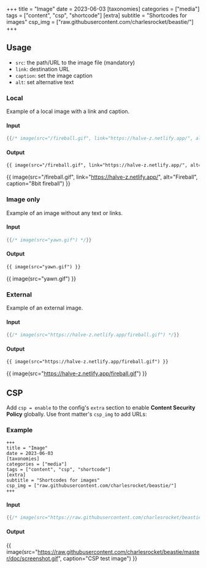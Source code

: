 +++
title = "Image"
date = 2023-06-03
[taxonomies]
categories = ["media"]
tags = ["content", "csp", "shortcode"]
[extra]
subtitle = "Shortcodes for images"
csp_img = ["raw.githubusercontent.com/charlesrocket/beastie/"]
+++

## Usage

- `src`: the path/URL to the image file (mandatory)
- `link`: destination URL
- `caption`: set the image caption
- `alt`: set alternative text

### Local

Example of a local image with a link and caption.

#### Input

```rs
{{/* image(src="/fireball.gif", link="https://halve-z.netlify.app/", alt="Fireball", caption="8bit fireball") */}}
```

#### Output

```html
{{ image(src="/fireball.gif", link="https://halve-z.netlify.app/", alt="Fireball", caption="8bit fireball") }}
```

{{ image(src="/fireball.gif", link="https://halve-z.netlify.app/", alt="Fireball", caption="8bit fireball") }}

### Image only

Example of an image without any text or links.

#### Input

```rs
{{/* image(src="yawn.gif") */}}
```

#### Output

```html
{{ image(src="yawn.gif") }}
```

{{ image(src="yawn.gif") }}

### External

Example of an external image.

#### Input

```rs
{{/* image(src="https://halve-z.netlify.app/fireball.gif") */}}
```

#### Output

```html
{{ image(src="https://halve-z.netlify.app/fireball.gif") }}
```

{{ image(src="https://halve-z.netlify.app/fireball.gif") }}

## CSP

Add `csp = enable` to the config's `extra` section to enable **Content Security Policy** globally. Use front matter's `csp_img` to add URLs:

### Example

```
+++
title = "Image"
date = 2023-06-03
[taxonomies]
categories = ["media"]
tags = ["content", "csp", "shortcode"]
[extra]
subtitle = "Shortcodes for images"
csp_img = ["raw.githubusercontent.com/charlesrocket/beastie/"]
+++
```

#### Input

```rs
{{/* image(src="https://raw.githubusercontent.com/charlesrocket/beastie/master/doc/screenshot.gif", caption="CSP test image") */}}
```

#### Output

{{ image(src="https://raw.githubusercontent.com/charlesrocket/beastie/master/doc/screenshot.gif", caption="CSP test image") }}
